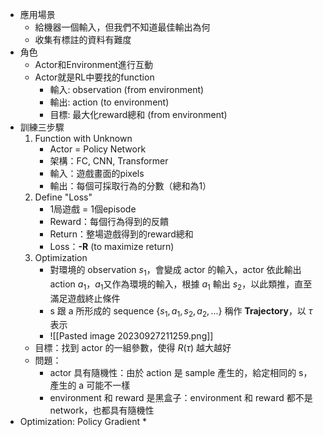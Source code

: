 * 應用場景
	* 給機器一個輸入，但我們不知道最佳輸出為何
	* 收集有標註的資料有難度
* 角色
	* Actor和Environment進行互動
	* Actor就是RL中要找的function
		* 輸入: observation (from environment)
		* 輸出: action (to environment)
		* 目標: 最大化reward總和 (from environment)
* 訓練三步驟
	1. Function with Unknown
		* Actor = Policy Network
		* 架構：FC, CNN, Transformer
		* 輸入：遊戲畫面的pixels
		* 輸出：每個可採取行為的分數（總和為1）
	2. Define "Loss"
		* 1局遊戲 = 1個episode
		* Reward：每個行為得到的反饋
		* Return：整場遊戲得到的reward總和
		* Loss：**-R** (to maximize return)
	3. Optimization
		* 對環境的 observation $s_1$，會變成 actor 的輸入，actor 依此輸出 action $a_1$，$a_1$又作為環境的輸入，根據 $a_1$ 輸出 $s_2$，以此類推，直至滿足遊戲終止條件
		* s 跟 a 所形成的 sequence $\{s_1,a_1,s_2,a_2,...\}$ 稱作 **Trajectory**，以 $\tau$ 表示
		* ![[Pasted image 20230927211259.png]]
	* 目標：找到 actor 的一組參數，使得 $R(\tau)$ 越大越好
	* 問題：
		* actor 具有隨機性：由於 action 是 sample 產生的，給定相同的 s，產生的 a 可能不一樣
		* environment 和 reward 是黑盒子：environment 和 reward 都不是 network，也都具有隨機性
* Optimization: Policy Gradient
	* 